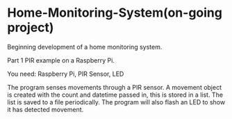 # Home-Monitoring-System(on-going project)
Beginning development of a home monitoring system. 

Part 1 PIR example on a Raspberry Pi.

You need:
Raspberry Pi,
PIR Sensor,
LED

The program senses movements through a PIR sensor. A movement object
is created with the count and datetime passed in, this is stored in
a list. The list is saved to a file periodically. The program will
also flash an LED to show it has detected movement.
